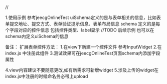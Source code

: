 //

1.使用示例 参考jeecgOnlineTest
uiSchema定义的是与表单相关的信息，比如表单提交地址、提交方式、表单验证提示信息、表单布局信息
schema 定义的是每个字段对应的控件信息 包括控件类型、label显示 //TODO 后续示例 也可以在schema内定义uiSchema的信息

备注：
扩展表单控件方法：
1.在view下新建一个控件文件 参考InputWidget
2.在index.js 中注册此组件
3.测试效果可在jeecgOnlineTest页面schema内添加字段属性

4.view内容建议不要随意更改,如有新需求可新增widget
5.涉及上传的widget在index.js中注册的时候命名务必带上upload